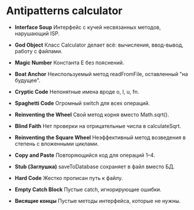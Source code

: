 # Antipatterns calculator
- **Interface Soup**
Интерфейс с кучей несвязанных методов, нарушающий ISP.

- **God Object**
Класс Calculator делает всё: вычисления, ввод-вывод, работу с файлами.

- **Magic Number**
Константа E без пояснений.

- **Boat Anchor**
Неиспользуемый метод readFromFile, оставленный "на будущее".

- **Cryptic Code**
Непонятные имена вроде o, l, u, fn.

- **Spaghetti Code**
Огромный switch для всех операций.

- **Reinventing the Wheel**
Свой метод корня вместо Math.sqrt().

- **Blind Faith**
Нет проверки на отрицательные числа в calculateSqrt.

- **Reinventing the Square Wheel**
Неэффективный метод возведения в степень с вложенными циклами.

- **Copy and Paste**
Повторяющийся код для операций 1–4.

- **Stub (Заглушка)**
saveToDatabase сохраняет в файл вместо БД.

- **Hard Code**
Жестко прописан путь к файлу.

- **Empty Catch Block**
Пустые catch, игнорирующие ошибки.

- **Висящие концы**
Пустые методы интерфейса, которые не нужны.
